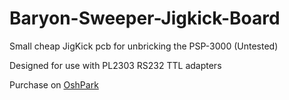 # Baryon-Sweeper-Jigkick-Board
Small cheap JigKick pcb for unbricking the PSP-3000 (Untested)

Designed for use with PL2303 RS232 TTL adapters


Purchase on [OshPark](https://oshpark.com/shared_projects/5V3BZEFr)